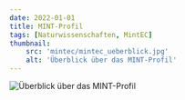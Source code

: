 ```yaml
---
date: 2022-01-01
title: MINT-Profil
tags: [Naturwissenschaften, MintEC]
thumbnail:
    src: 'mintec/mintec_ueberblick.jpg'
    alt: 'Überblick über das MINT-Profil'
---
```


![Überblick über das MINT-Profil](/images/mintec/mintec_ueberblick.jpg)